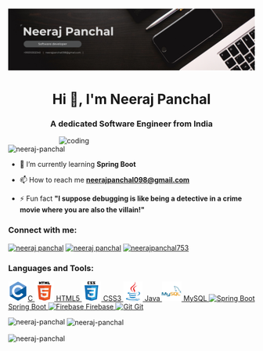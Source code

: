 ![logo](https://github.com/Neeraj-Panchal/Neeraj-Panchal/blob/main/Github%20Banner.png.png)
<h1 align="center">Hi 👋, I'm Neeraj Panchal</h1>
<h3 align="center">A dedicated Software Engineer from India</h3>

<img align="right" alt="coding" width="400" src="https://i.pinimg.com/originals/90/70/32/9070324cdfc07c68d60eed0c39e77573.gif">

<p align="left"> <img src="https://komarev.com/ghpvc/?username=neeraj-panchal&label=Profile%20views&color=0e75b6&style=flat" alt="neeraj-panchal" /> </p>

- 🌱 I’m currently learning **Spring Boot**

- 📫 How to reach me **neerajpanchal098@gmail.com**

- ⚡ Fun fact **"I suppose debugging is like being a detective in a crime movie where you are also the villain!"**

<h3 align="left">Connect with me:</h3>
<p align="left">
<a href="https://linkedin.com/in/neeraj panchal" target="blank"><img align="center" src="https://raw.githubusercontent.com/rahuldkjain/github-profile-readme-generator/master/src/images/icons/Social/linked-in-alt.svg" alt="neeraj panchal" height="30" width="40" /></a>
<a href="https://fb.com/neeraj panchal" target="blank"><img align="center" src="https://raw.githubusercontent.com/rahuldkjain/github-profile-readme-generator/master/src/images/icons/Social/facebook.svg" alt="neeraj panchal" height="30" width="40" /></a>
<a href="https://instagram.com/neerajpanchal753" target="blank"><img align="center" src="https://raw.githubusercontent.com/rahuldkjain/github-profile-readme-generator/master/src/images/icons/Social/instagram.svg" alt="neerajpanchal753" height="30" width="40" /></a>
</p>

<h3 align="left">Languages and Tools:</h3>
<p align="left"> <a href="https://www.cprogramming.com/" target="_blank" rel="noreferrer"> <img src="https://raw.githubusercontent.com/devicons/devicon/master/icons/c/c-original.svg" alt="C" width="40" height="40"/>C  </a> <a href="https://www.w3.org/html/" target="_blank" rel="noreferrer"> <img src="https://raw.githubusercontent.com/devicons/devicon/master/icons/html5/html5-original-wordmark.svg" alt="HTML5" width="40" height="40"/> HTML5  </a> <a href="https://www.w3schools.com/css/" target="_blank" rel="noreferrer"> <img src="https://raw.githubusercontent.com/devicons/devicon/master/icons/css3/css3-original-wordmark.svg" alt="CSS3" width="40" height="40"/> CSS3 </a> <a href="https://www.java.com" target="_blank" rel="noreferrer"> <img src="https://raw.githubusercontent.com/devicons/devicon/master/icons/java/java-original.svg" alt="Java" width="40" height="40"/> Java </a> <a href="https://www.mysql.com/" target="_blank" rel="noreferrer"> <img src="https://raw.githubusercontent.com/devicons/devicon/master/icons/mysql/mysql-original-wordmark.svg" alt="MySQL" width="40" height="40"/> MySQL </a> <a href="https://spring.io/" target="_blank" rel="noreferrer"> <img src="https://www.vectorlogo.zone/logos/springio/springio-icon.svg" alt="Spring Boot" width="40" height="40"/> Spring Boot </a> <a href="https://firebase.google.com/" target="_blank" rel="noreferrer"> <img src="https://www.vectorlogo.zone/logos/firebase/firebase-icon.svg" alt="Firebase" width="40" height="40"/> Firebase </a> <a href="https://git-scm.com/" target="_blank" rel="noreferrer"> <img src="https://www.vectorlogo.zone/logos/git-scm/git-scm-icon.svg" alt="Git" width="40" height="40"/> Git<br> </a> </p>

<p><img align="left" src="https://github-readme-stats.vercel.app/api/top-langs?username=neeraj-panchal&show_icons=true&locale=en&layout=compact" alt="neeraj-panchal" /></p>

<p>&nbsp;<img align="center" src="https://github-readme-stats.vercel.app/api?username=neeraj-panchal&show_icons=true&locale=en" alt="neeraj-panchal" /></p>

<p><img align="center" src="https://github-readme-streak-stats.herokuapp.com/?user=neeraj-panchal&" alt="neeraj-panchal" /></p>
